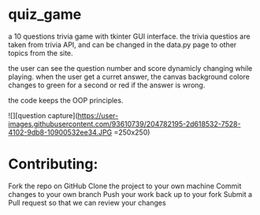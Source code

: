 # quiz_game
 a 10 questions trivia game with tkinter GUI interface.
 the trivia questios are taken from trivia API, and can be changed in the data.py page to other topics from the site.
 
 the user can see the question number and score dynamicly changing while playing.
 when the user get a curret answer, the canvas background colore changes to green for a second or red if the answer is wrong.
 
 the code keeps the OOP principles.
 
 
 ![][question capture](https://user-images.githubusercontent.com/93610739/204782195-2d618532-7528-4102-9db8-10900532ee34.JPG  =250x250)


# Contributing:
Fork the repo on GitHub
Clone the project to your own machine
Commit changes to your own branch
Push your work back up to your fork
Submit a Pull request so that we can review your changes
